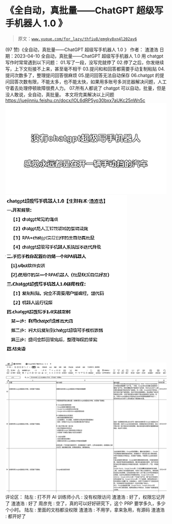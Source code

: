 # 《全自动，真批量——ChatGPT 超级写手机器人 1.0 》

> 原文：[`www.yuque.com/for_lazy/thfiu8/emgky8xn4l202av6`](https://www.yuque.com/for_lazy/thfiu8/emgky8xn4l202av6)

<ne-h2 id="13f7fa9d" data-lake-id="13f7fa9d"><ne-heading-ext><ne-heading-anchor></ne-heading-anchor><ne-heading-fold></ne-heading-fold></ne-heading-ext><ne-heading-content><ne-text id="u04f26068">(97 赞)《全自动，真批量——ChatGPT 超级写手机器人 1.0 》</ne-text></ne-heading-content></ne-h2> <ne-p id="u6f0d0110" data-lake-id="u6f0d0110"><ne-text id="ua8ba5973">作者： 渣渣浩</ne-text></ne-p> <ne-p id="uef4c14c6" data-lake-id="uef4c14c6"><ne-text id="u189a5001">日期：2023-04-10</ne-text></ne-p> <ne-p id="u4cc39081" data-lake-id="u4cc39081"><ne-text id="ud8789245">全自动，真批量——ChatGPT 超级写手机器人 1.0</ne-text></ne-p> <ne-p id="u1527d187" data-lake-id="u1527d187"><ne-text id="u5bd70aa6">用 chatgpt 写作时常常遇到以下问题：</ne-text></ne-p> <ne-p id="ud33b05a5" data-lake-id="ud33b05a5"><ne-text id="ucb43c1ee">01.写了一段，没写完就停了</ne-text> <ne-text id="ub2ed355d">02.停了之后，你发继续写，上下文衔接不上来，甚至毫不相干</ne-text> <ne-text id="u43d0dee5">03.提问和和回答都需要手动复制粘贴</ne-text> <ne-text id="uf37e9709">04.提问次数多了，整理提问回答很麻烦</ne-text> <ne-text id="u530c9403">05.提问回答无法自动保存</ne-text> <ne-text id="ue2282c6f">06.chatgpt 的提问回答次数有限，不能太多，也不能太快，如果用多账号多浏览器解决问题，人工守着去处理停顿故障很费人力。</ne-text> <ne-text id="u0869f91a">07.所有人都说了 chatgpt 可以自动，批量，但是没人敢说，全自动，真批量。</ne-text></ne-p> <ne-p id="ufa0265e1" data-lake-id="ufa0265e1"><ne-text id="u764ed294">本文将完美解决以上问题</ne-text> [<ne-text id="ua4d92bfe">https://juejinniu.feishu.cn/docx/IOL6dRP5yo30bxx7aUKc25nWn5c</ne-text>](https://juejinniu.feishu.cn/docx/IOL6dRP5yo30bxx7aUKc25nWn5c)<ne-card data-card-name="image" data-card-type="inline" id="euRbh" data-event-boundary="card">![](img/403cf076d8194ca6b1ad2c066b9c9da3.png)</ne-card></ne-p> <ne-p id="u7e32ad62" data-lake-id="u7e32ad62"><ne-card data-card-name="image" data-card-type="inline" id="tMJyk" data-event-boundary="card">![](img/7c356b6aa909a2400c328c37d822d5bc.png)</ne-card></ne-p> <ne-p id="u3bc653e8" data-lake-id="u3bc653e8"><ne-card data-card-name="image" data-card-type="inline" id="EsHW0" data-event-boundary="card">![](img/6e2adc3ae16396058b85efdb63aca088.png)</ne-card></ne-p> <ne-hole id="uef783242" data-lake-id="uef783242"><ne-card data-card-name="hr" data-card-type="block" id="bZZLf" data-event-boundary="card"><ne-p id="u17709acb" data-lake-id="u17709acb"><ne-text id="u9335476f">评论区：</ne-text></ne-p> <ne-p id="u0e80553f" data-lake-id="u0e80553f"><ne-text id="u2a423c38">陆左 : 打不开</ne-text> <ne-text id="uc261a18d">AI 训练师小凡 : 没有权限访问</ne-text> <ne-text id="uf2131007">渣渣浩 : 好了，权限忘记开了</ne-text> <ne-text id="ubb91347e">渣渣浩 : 好了</ne-text> <ne-text id="ub7e4d338">周彦充 : 空了，真的可以好好研究下，这个 PRP 要学多久，多少个小时。</ne-text> <ne-text id="u991efd19">陆左 : 里面的文档都没权限</ne-text> <ne-text id="u55b87aaa">渣渣浩 : 不用学，拿来急用，有源码</ne-text> <ne-text id="u31ed2e25">渣渣浩 : 都开好了</ne-text></ne-p></ne-card></ne-hole>